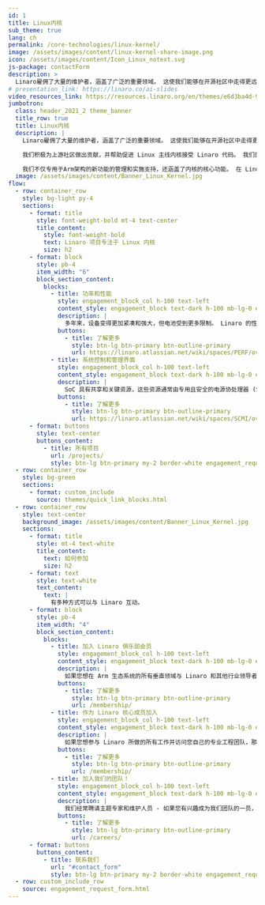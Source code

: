 ```yaml
---
id: 1
title: Linux内核
sub_theme: true
lang: ch
permalink: /core-technologies/linux-kernel/
image: /assets/images/content/linux-kernel-share-image.png
icon: /assets/images/content/Icon_Linux_notext.svg
js-package: contactForm
description: >
  Linaro雇佣了大量的维护者，涵盖了广泛的重要领域。 这使我们能够在开源社区中走得更远，并产生真正的影响。
# presentation_link: https://linaro.co/ai-slides
video_resources_link: https://resources.linaro.org/en/themes/e6d3ba4d-9158-42f9-8df4-28eef7ecf78e
jumbotron:
  class: header_2021_2 theme_banner
  title_row: true
  title: Linux内核
  description: |
    Linaro雇佣了大量的维护者，涵盖了广泛的重要领域。 这使我们能够在开源社区中走得更远，并产生真正的影响。

    我们积极为上游社区做出贡献，并帮助促进 Linux 主线内核接受 Linaro 代码。 我们的最终目标是确保内核整合——一个集成支持多个 Arm SoC 和基于 Arm 的平台的源代码树。

    我们不仅专用于Arm架构的新功能的管理和实施支持，还涵盖了内核的核心功能。 在 Linux 和开源社区的传统中，大部分技术讨论都是通过电子邮件和 IRC 上的非正式对话进行的。
  image: /assets/images/content/Banner_Linux_Kernel.jpg
flow:
  - row: container_row
    style: bg-light py-4
    sections:
      - format: title
        style: font-weight-bold mt-4 text-center
        title_content:
          style: font-weight-bold
          text: Linaro 项目专注于 Linux 内核
          size: h2
      - format: block
        style: pb-4
        item_width: "6"
        block_section_content:
          blocks:
            - title: 功率和性能
              style: engagement_block_col h-100 text-left
              content_style: engagement_block text-dark h-100 mb-lg-0 engagement_block_content d-flex flex-column justify-content-around align-items-baseline
              description: |
                多年来，设备变得更加紧凑和强大，但电池受到更多限制。 Linaro 的性能项目旨在通过改进 Linux 子系统（例如调度程序、热框架和传统电源管理子系统）来提高所有基于 Arm 的 Linux 系统的效率。 这些子系统会影响功耗性能，并帮助系统在达到最高性能的同时有效地使用功率预算。 这可以防止系统过热和崩溃。
              buttons:
                - title: 了解更多
                  style: btn-lg btn-primary btn-outline-primary
                  url: https://linaro.atlassian.net/wiki/spaces/PERF/overview
            - title: 系统控制和管理界面
              style: engagement_block_col h-100 text-left
              content_style: engagement_block text-dark h-100 mb-lg-0 engagement_block_content d-flex flex-column justify-content-around align-items-baseline
              description: |
                SoC 具有共享和关键资源，这些资源通常由专用且安全的电源协处理器 (SCP) 处理。 这个专用处理器负责收集不同子系统/客户端的需求。 然而，一些系统负担不起专用处理器或没有足够的客户端通道用于所有可能的子系统。 在这种情况下，SCMI 服务器必须能够运行与通常的 cortex M 裸机不同的执行环境。 这个 Linaro 项目解决了这些用例。
              buttons:
                - title: 了解更多
                  style: btn-lg btn-primary btn-outline-primary
                  url: https://linaro.atlassian.net/wiki/spaces/SCMI/overview
      - format: buttons
        style: text-center
        buttons_content:
          - title: 所有项目
            url: /projects/
            style: btn-lg btn-primary my-2 border-white engagement_request_contact_btn
  - row: container_row
    style: bg-green
    sections:
      - format: custom_include
        source: themes/quick_link_blocks.html
  - row: container_row
    style: text-center
    background_image: /assets/images/content/Banner_Linux_Kernel.jpg
    sections:
      - format: title
        style: mt-4 text-white
        title_content:
          text: 如何参加
          size: h2
      - format: text
        style: text-white
        text_content:
          text: |
            有多种方式可以与 Linaro 互动。
      - format: block
        style: pb-4
        item_width: "4"
        block_section_content:
          blocks:
            - title: 加入 Linaro 俱乐部会员
              style: engagement_block_col h-100 text-left
              content_style: engagement_block text-dark h-100 mb-lg-0 engagement_block_content d-flex flex-column justify-content-around align-items-baseline
              description: |
                如果您想在 Arm 生态系统的所有垂直领域与 Linaro 和其他行业领导者合作，俱乐部会员资格是您的正确选择。
              buttons:
                - title: 了解更多
                  style: btn-lg btn-primary btn-outline-primary
                  url: /membership/
            - title: 作为 Linaro 核心成员加入
              style: engagement_block_col h-100 text-left
              content_style: engagement_block text-dark h-100 mb-lg-0 engagement_block_content d-flex flex-column justify-content-around align-items-baseline
              description: |
                如果您想参与 Linaro 所做的所有工作并访问您自己的专业工程团队，那么核心会员是您的正确选择。
              buttons:
                - title: 了解更多
                  style: btn-lg btn-primary btn-outline-primary
                  url: /membership/
            - title: 加入我们的团队！
              style: engagement_block_col h-100 text-left
              content_style: engagement_block text-dark h-100 mb-lg-0 engagement_block_content d-flex flex-column justify-content-around align-items-baseline
              description: |
                我们经常聘请主题专家和维护人员 - 如果您有兴趣成为我们团队的一员，请访问 Linaro 职业页面以了解更多信息。
              buttons:
                - title: 了解更多
                  style: btn-lg btn-primary btn-outline-primary
                  url: /careers/
      - format: buttons
        buttons_content:
          - title: 联系我们
            url: "#contact_form"
            style: btn-lg btn-primary my-2 border-white engagement_request_contact_btn
  - row: custom_include_row
    source: engagement_request_form.html
---
```

